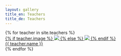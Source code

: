```yaml
---
layout: gallery
title_en: Teachers
title_de: Teachers
---
```


<div class="gallery">
  {% for teacher in site.teachers %}
    <div class="gallery__item">
      <div class="post">
        <a  class="post__link"
            href="{{ teacher.url | prepend: site.baseurl }}">
          <div class="post__img post__img--teacher">
            {% if teacher.image %}
              <img src="{{ site.baseurl }}/img/{{ teacher.image }}" class="img-flex" />
            {% else %}
              <img src="{{ site.baseurl }}/img/class-placeholder-01.jpg" class="img-flex" />
            {% endif %}
          </div>
          <div  class="post__meta">
            <span>
              {{ teacher.name }}
            </span>
          </div>
        </a>
      </div>
    </div>
  {% endfor %}
</div>
